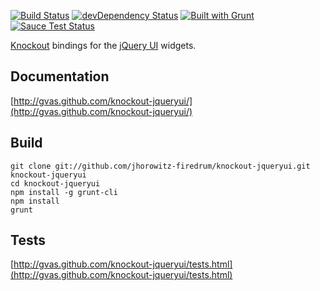 [![Build Status](https://travis-ci.org/jhorowitz-firedrum/knockout-jqueryui.png)](https://travis-ci.org/jhorowitz-firedrum/knockout-jqueryui) [![devDependency Status](https://david-dm.org/jhorowitz-firedrum/knockout-jqueryui/dev-status.svg)](https://david-dm.org/jhorowitz-firedrum/knockout-jqueryui#info=devDependencies) [![Built with Grunt](https://cdn.gruntjs.com/builtwith.png)](http://gruntjs.com/)
[![Sauce Test Status](https://saucelabs.com/browser-matrix/gvas.svg)](https://saucelabs.com/u/gvas)

[Knockout](http://knockoutjs.com/) bindings for the [jQuery UI](http://jqueryui.com/) widgets.

Documentation
-------------
[http://gvas.github.com/knockout-jqueryui/](http://gvas.github.com/knockout-jqueryui/)

Build
-----
    git clone git://github.com/jhorowitz-firedrum/knockout-jqueryui.git knockout-jqueryui
    cd knockout-jqueryui
    npm install -g grunt-cli
    npm install
    grunt

Tests
-----
[http://gvas.github.com/knockout-jqueryui/tests.html](http://gvas.github.com/knockout-jqueryui/tests.html)
